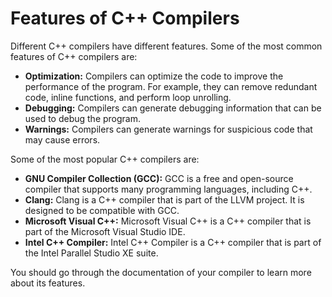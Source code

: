 # Features of C++ Compilers

Different C++ compilers have different features. Some of the most common features of C++ compilers are:

- **Optimization:** Compilers can optimize the code to improve the performance of the program. For example, they can remove redundant code, inline functions, and perform loop unrolling.
- **Debugging:** Compilers can generate debugging information that can be used to debug the program.
- **Warnings:** Compilers can generate warnings for suspicious code that may cause errors.

Some of the most popular C++ compilers are:

- **GNU Compiler Collection (GCC):** GCC is a free and open-source compiler that supports many programming languages, including C++.
- **Clang:** Clang is a C++ compiler that is part of the LLVM project. It is designed to be compatible with GCC.
- **Microsoft Visual C++:** Microsoft Visual C++ is a C++ compiler that is part of the Microsoft Visual Studio IDE.
- **Intel C++ Compiler:** Intel C++ Compiler is a C++ compiler that is part of the Intel Parallel Studio XE suite.

You should go through the documentation of your compiler to learn more about its features.